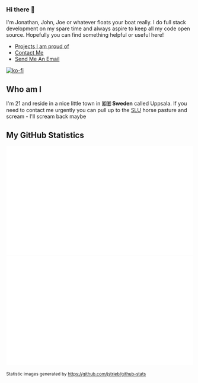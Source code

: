 ### Hi there 👋
I'm Jonathan, John, Joe or whatever floats your boat really. I do full stack development on my spare time and always aspire to keep all my code open source. Hopefully you can find something helpful or useful here!
* [Projects I am proud of](https://familyfriendly.xyz/projects.html)
* [Contact Me](https://familyfriendly.xyz/socials.html)
* [Send Me An Email](mailto:me@familyfriendly.xyz)

[![ko-fi](https://ko-fi.com/img/githubbutton_sm.svg)](https://ko-fi.com/H2H03SLYD)

## Who am I
I'm 21 and reside in a nice little town in **🇸🇪 Sweden** called Uppsala. If you need to contact me urgently you can pull up to the [SLU](https://maps.app.goo.gl/z5C4b2dPzgV1bHzh6) horse pasture and scream - I'll scream back maybe

## My GitHub Statistics
![](https://github.com/ffamilyfriendly/github-stats/blob/master/generated/overview.svg)
![](https://github.com/ffamilyfriendly/github-stats/blob/master/generated/languages.svg)

<sup>Statistic images generated by https://github.com/jstrieb/github-stats</sup>
